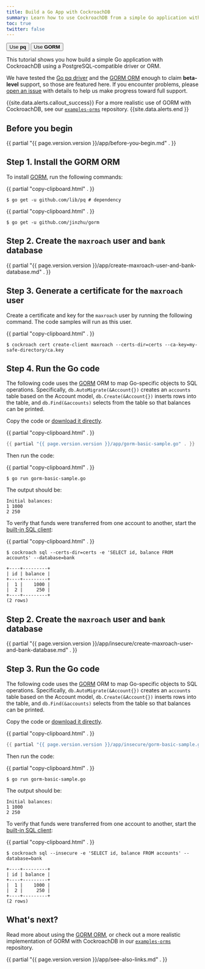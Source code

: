 ```yaml
---
title: Build a Go App with CockroachDB
summary: Learn how to use CockroachDB from a simple Go application with the GORM ORM.
toc: true
twitter: false
---
```


<div class="filters filters-big clearfix">
    <a href="build-a-go-app-with-cockroachdb.html"><button class="filter-button">Use <strong>pq</strong></button></a>
    <a href="build-a-go-app-with-cockroachdb-gorm.html"><button class="filter-button current">Use <strong>GORM</strong></button></a>
</div>

This tutorial shows you how build a simple Go application with CockroachDB using a PostgreSQL-compatible driver or ORM.

We have tested the [Go pq driver](https://godoc.org/github.com/lib/pq) and the [GORM ORM](http://gorm.io) enough to claim **beta-level** support, so those are featured here. If you encounter problems, please [open an issue](https://github.com/cockroachdb/cockroach/issues/new) with details to help us make progress toward full support.

{{site.data.alerts.callout_success}}
For a more realistic use of GORM with CockroachDB, see our [`examples-orms`](https://github.com/cockroachdb/examples-orms) repository.
{{site.data.alerts.end }}

## Before you begin

{{ partial "{{ page.version.version }}/app/before-you-begin.md" . }}

## Step 1. Install the GORM ORM

To install [GORM](http://gorm.io), run the following commands:

{{ partial "copy-clipboard.html" . }}
~~~ shell
$ go get -u github.com/lib/pq # dependency
~~~

{{ partial "copy-clipboard.html" . }}
~~~ shell
$ go get -u github.com/jinzhu/gorm
~~~

<section class="filter-content" markdown="1" data-scope="secure">

## Step 2. Create the `maxroach` user and `bank` database

{{ partial "{{ page.version.version }}/app/create-maxroach-user-and-bank-database.md" . }}

## Step 3. Generate a certificate for the `maxroach` user

Create a certificate and key for the `maxroach` user by running the following command.  The code samples will run as this user.

{{ partial "copy-clipboard.html" . }}
~~~ shell
$ cockroach cert create-client maxroach --certs-dir=certs --ca-key=my-safe-directory/ca.key
~~~

## Step 4. Run the Go code

The following code uses the [GORM](http://gorm.io) ORM to map Go-specific objects to SQL operations. Specifically, `db.AutoMigrate(&Account{})` creates an `accounts` table based on the Account model, `db.Create(&Account{})` inserts rows into the table, and `db.Find(&accounts)` selects from the table so that balances can be printed.

Copy the code or
<a href="https://raw.githubusercontent.com/cockroachdb/docs/master/_includes/{{ page.version.version }}/app/gorm-basic-sample.go" download>download it directly</a>.

{{ partial "copy-clipboard.html" . }}
~~~ go
{{ partial "{{ page.version.version }}/app/gorm-basic-sample.go" . }}
~~~

Then run the code:

{{ partial "copy-clipboard.html" . }}
~~~ shell
$ go run gorm-basic-sample.go
~~~

The output should be:

~~~
Initial balances:
1 1000
2 250
~~~

To verify that funds were transferred from one account to another, start the [built-in SQL client](use-the-built-in-sql-client.html):

{{ partial "copy-clipboard.html" . }}
~~~ shell
$ cockroach sql --certs-dir=certs -e 'SELECT id, balance FROM accounts' --database=bank
~~~

~~~
+----+---------+
| id | balance |
+----+---------+
|  1 |    1000 |
|  2 |     250 |
+----+---------+
(2 rows)
~~~

</section>

<section class="filter-content" markdown="1" data-scope="insecure">

## Step 2. Create the `maxroach` user and `bank` database

{{ partial "{{ page.version.version }}/app/insecure/create-maxroach-user-and-bank-database.md" . }}

## Step 3. Run the Go code

The following code uses the [GORM](http://gorm.io) ORM to map Go-specific objects to SQL operations. Specifically, `db.AutoMigrate(&Account{})` creates an `accounts` table based on the Account model, `db.Create(&Account{})` inserts rows into the table, and `db.Find(&accounts)` selects from the table so that balances can be printed.

Copy the code or
<a href="https://raw.githubusercontent.com/cockroachdb/docs/master/_includes/{{ page.version.version }}/app/insecure/gorm-basic-sample.go" download>download it directly</a>.

{{ partial "copy-clipboard.html" . }}
~~~ go
{{ partial "{{ page.version.version }}/app/insecure/gorm-basic-sample.go" . }}
~~~

Then run the code:

{{ partial "copy-clipboard.html" . }}
~~~ shell
$ go run gorm-basic-sample.go
~~~

The output should be:

~~~
Initial balances:
1 1000
2 250
~~~

To verify that funds were transferred from one account to another, start the [built-in SQL client](use-the-built-in-sql-client.html):

{{ partial "copy-clipboard.html" . }}
~~~ shell
$ cockroach sql --insecure -e 'SELECT id, balance FROM accounts' --database=bank
~~~

~~~
+----+---------+
| id | balance |
+----+---------+
|  1 |    1000 |
|  2 |     250 |
+----+---------+
(2 rows)
~~~

</section>

## What's next?

Read more about using the [GORM ORM](http://gorm.io), or check out a more realistic implementation of GORM with CockroachDB in our [`examples-orms`](https://github.com/cockroachdb/examples-orms) repository.

{{ partial "{{ page.version.version }}/app/see-also-links.md" . }}
